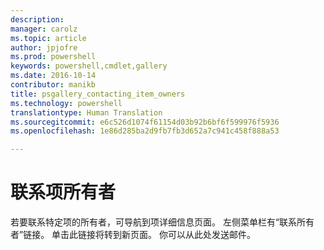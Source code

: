 ```yaml
---
description: 
manager: carolz
ms.topic: article
author: jpjofre
ms.prod: powershell
keywords: powershell,cmdlet,gallery
ms.date: 2016-10-14
contributor: manikb
title: psgallery_contacting_item_owners
ms.technology: powershell
translationtype: Human Translation
ms.sourcegitcommit: e6c526d1074f61154d03b92b6bf6f599976f5936
ms.openlocfilehash: 1e86d285ba2d9fb7fb3d652a7c941c458f888a53

---
```


# 联系项所有者

若要联系特定项的所有者，可导航到项详细信息页面。
左侧菜单栏有“联系所有者”链接。
单击此链接将转到新页面。
你可以从此处发送邮件。




<!--HONumber=Oct16_HO2-->


